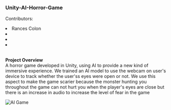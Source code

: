 <h3>
    Unity-AI-Horror-Game
  </h3>
<p>
    Contributors:
    <li>Rances Colon</li>
    <li></li>
    <li></li>
    <li></li>
    <br>
    
  </p>
<p>
  <b>
    Project Overview
  </b><br>
  A horror game developed in Unity, using AI to provide a new kind of immersive experience. We trained an AI model to use the webcam on user's device to track whether the user'ss eyes were open or not. We use this aspect to make the game scarier because the monster hunting you throughout the game can not hurt you when the player's eyes are close but there is an increase in audio to increase the level of fear in the game  
</p>

![AI Game](https://github.com/shail-git/unity-ai-horror-game/assets/109361303/7a6498ac-ccea-4328-978b-a1ad55bede54)


